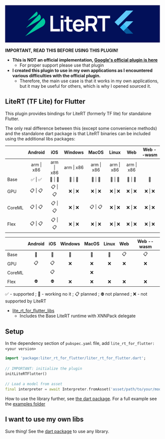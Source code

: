 
<p align="center">
    <br>
    <img src="./.github/readme/lite_rt_for_flutter.jpg"/>
    </br>
</p>

**IMPORTANT, READ THIS BEFORE USING THIS PLUGIN!**
* **This is NOT an official implementation, [Google's official plugin is here](https://pub.dev/packages/tflite_flutter)**
  * For proper support please use that plugin
* **I created this plugin to use in my own applications as I encountered various difficulties with the official plugin.**
  * Therefore, the main use case is that it works in my own applications, but it may be useful for others, which is why I opened sourced it.

## LiteRT (TF Lite) for Flutter

This plugin provides bindings for LiteRT (formerly TF lite) for standalone Flutter.

The only real difference between this (except some convenience methods) and the standalone dart package is that LiteRT binaries can be included using the additional libs packages:

|        |   Android  |     iOS    |   Windows  |    MacOS   |    Linux   |     Web    | Web --wasm |
|--------|:----------:|:----------:|:----------:|:----------:|:----------:|:----------:|:----------:|
|        | arm \| x86 | arm \| x86 | arm \| x86 | arm \| x86 | arm \| x86 | arm \| x86 |            |
| Base   |   ✅ \| ✅   |   🚧 \| 🚧   |   🚧 \| 🚧   |   🚧 \| 🚧   |   🚧 \| 🚧   |   🚧 \| 🚧   |      🚧     |
| GPU    |   📋 \| 📋   |   📋 \| 📋   |   ❌ \| ❌   |   ❌ \| ❌   |   ❌ \| ❌   |   ❌ \| ❌   |   ❌ \| ❌   |
| CoreML |   📋 \| 📋   |   📋 \| 📋   |   ❌ \| ❌   |   📋 \| 📋   |   ❌ \| ❌   |   ❌ \| ❌   |   ❌ \| ❌   |
| Flex   |   📋 \| 📋   |   📋 \| 📋   |   ❌ \| ❌   |   ❌ \| ❌   |   ❌ \| ❌   |   ❌ \| ❌   |   ❌ \| ❌   |

|        | Android | iOS | Windows | MacOS | Linux | Web | Web --wasm |
|--------|:-------:|:---:|:-------:|:-----:|:-----:|:---:|:----------:|
| Base   |    🚧    |  🚧  |    🚧    |   🚧   |   🚧   |  📋  |      📋     |
| GPU    |    📋    |  📋  |    ❌    |   ❌   |   ❌   |  ❌  |      ❌     |
| CoreML |          |  📋  |         |   ❌   |        |      |            |
| Flex   |    ⛔️    |  ⛔️  |    ❌    |   ❌   |   ❌   |  ❌  |      ❌     |

✅ - supported ; 🚧 - working no it ; 📋 planned ; ⛔️ not planned ; ❌ - not supported by LiteRT

* [lite_rt_for_flutter_libs](https://github.com/CaptainDario/lite_rt_for_flutter_libs/)
  * Includes the Base LiteRT runtime with XNNPack delegate

## Setup

In the dependency section of `pubspec.yaml` file, add `lite_rt_for_flutter: <your version>`

```dart
import 'package:liter_rt_for_flutter/liter_rt_for_flutter.dart';

// IMPORTANT: initialize the plugin
initLiteRTFlutter()

// Load a model from asset
final interpreter = await Interpreter.fromAsset('asset/path/to/your/model.tflite');

``` 

How to use the library further, see [the dart package](https://github.com/CaptainDario/lite_rt_for_dart?tab=readme-ov-file#example).
For a full example see the [examples folder](./example/)

## I want to use my own libs

Sure thing! See the [dart package](https://github.com/CaptainDario/lite_rt_for_dart) to use any library. 
